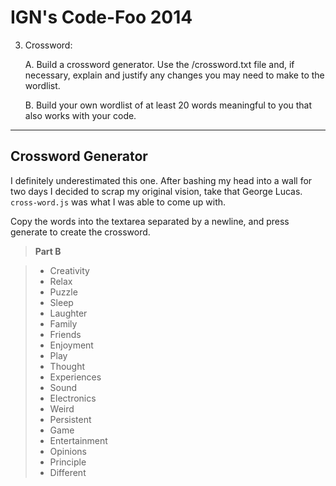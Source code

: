 
IGN's Code-Foo 2014
=============

3. Crossword:

    A. Build a crossword generator. Use the /crossword.txt file and, if necessary, explain and justify any changes you may need to make to the wordlist.

    B. Build your own wordlist of at least 20 words meaningful to you that also works with your code.

--------

Crossword Generator
--------

I definitely underestimated this one. After bashing my head into a wall for two days I decided to scrap my original vision, take that George Lucas. `cross-word.js` was what I was able to come up with.

Copy the words into the textarea separated by a newline, and press generate to create the crossword.

> **Part B**

> - Creativity
> - Relax
> - Puzzle
> - Sleep
> - Laughter
> - Family
> - Friends
> - Enjoyment
> - Play
> - Thought
> - Experiences
> - Sound
> - Electronics
> - Weird
> - Persistent
> - Game
> - Entertainment
> - Opinions
> - Principle
> - Different
